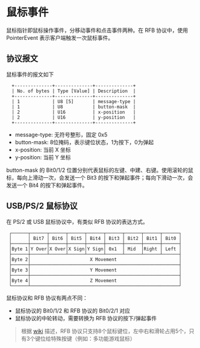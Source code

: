 # 鼠标事件

鼠标指针即鼠标操作事件，分移动事件和点击事件两种。在 RFB 协议中，使用 PointerEvent 表示客户端触发一次鼠标事件。

## 协议报文

鼠标事件的报文如下

```
  +--------------+--------------+--------------+
  | No. of bytes | Type [Value] | Description  |
  +--------------+--------------+--------------+
  | 1            | U8 [5]       | message-type |
  | 1            | U8           | button-mask  |
  | 2            | U16          | x-position   |
  | 2            | U16          | y-position   |
  +--------------+--------------+--------------+
```

- message-type: 无符号整形，固定 0x5
- button-mask: 8位掩码，表示键位状态，1为按下，0为弹起
- x-position: 当前 X 坐标
- y-position: 当前 Y 坐标

button-mask 的 Bit0/1/2 位置分别代表鼠标的左键、中建、右键。使用滚轮的鼠标，每向上滑动一次，会发送一个 Bit3 的按下和弹起事件；每向下滑动一次，会发送一个 Bit4 的按下和弹起事件。

## USB/PS/2 鼠标协议

在 PS/2 或 USB 鼠标协议中，有类似 RFB 协议的表达方式。

```
 ┌──────┬──────┬──────┬──────┬──────┬──────┬──────┬──────┬──────┐
 │      │ Bit7 │ Bit6 │ Bit5 │ Bit4 │ Bit3 │ Bit2 │ Bit1 │ Bit0 │
 ├──────┼──────┼──────┼──────┼──────┼──────┼──────┼──────┼──────┤
 │Byte 1│Y Over│X Over│X Sign│Y Sign│ 0x1  │ Mid  │Right │ Left │
 ├──────┼──────┴──────┴──────┴──────┴──────┴──────┴──────┴──────┤
 │Byte 2│                      X Movement                       │
 ├──────┼───────────────────────────────────────────────────────┤
 │Byte 3│                      Y Movement                       │
 ├──────┼───────────────────────────────────────────────────────┤
 │Byte 4│                      Z Movement                       │
 └──────┴───────────────────────────────────────────────────────┘
```

鼠标协议和 RFB 协议有两点不同：

- 鼠标协议的 Bit0/1/2 和 RFB 协议的 Bit0/2/1 对应
- 鼠标协议的中轮转动，需要转换为 RFB 协议的按下/弹起事件

> 根据 [wiki](https://en.wikipedia.org/wiki/RFB_protocol#Limitations) 描述，RFB 协议只支持8个鼠标键位，左中右和滑轮占用5个，只有3个键位给特殊按键（例如：多功能游戏鼠标）